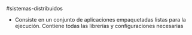 #sistemas-distribuidos 

- Consiste en un conjunto de aplicaciones empaquetadas listas para la ejecución. Contiene todas las librerías y configuraciones necesarias
